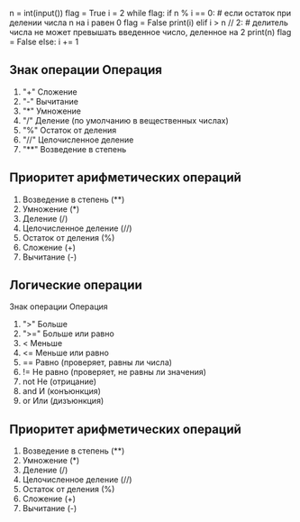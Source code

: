 n = int(input())
flag = True
i = 2
while flag:
    if n % i == 0: # если остаток при делении числа n на i равен 0
        flag = False
        print(i)
    elif i > n // 2: # делитель числа не может превышать введенное число, деленное на 2
        print(n)
        flag = False
    else:
        i += 1


## Знак операции Операция

1. "+" Сложение
2. "-" Вычитание
3. "*" Умножение
4. "/" Деление (по умолчанию в
вещественных числах)
5. "%" Остаток от деления
6. "//" Целочисленное деление
7. "**" Возведение в степень

## Приоритет арифметических операций
1. Возведение в степень (**)
2. Умножение (*)
3. Деление (/)
4. Целочисленное деление (//)
5. Остаток от деления (%)
6. Сложение (+)
7. Вычитание (-)

## Логические операции

Знак операции Операция
1. ">" Больше
2. ">=" Больше или равно
2. < Меньше
3. <= Меньше или равно
4. == Равно (проверяет, равны ли числа)
5. != Не равно (проверяет, не равны ли значения)
6. not Не (отрицание)
7. and И (конъюнкция)
8. or Или (дизъюнкция)

## Приоритет арифметических операций
1. Возведение в степень (**)
2. Умножение (*)
3. Деление (/)
4. Целочисленное деление (//)
5. Остаток от деления (%)
6. Сложение (+)
7. Вычитание (-)
